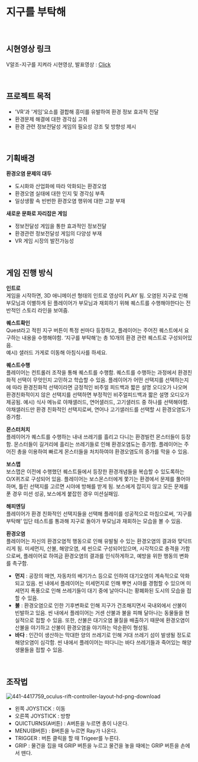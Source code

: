# 지구를 부탁해

<br/>

## 시현영상 링크
V알조-지구를 지켜라 시현영상, 발표영상 : [Click](https://drive.google.com/drive/folders/1O0N3Wy7XDfYgtX12HROJLp6nWVB9Xo2z?usp=sharing)   

<br/>

## 프로젝트 목적
* 'VR'과 '게임'요소를 결합해 흥미를 유발하여 환경 정보 효과적 전달
* 환경문제 해결에 대한 경각심 고취
* 환경 관련 정보전달성 게임의 필요성 강조 및 방향성 제시

<br/>

## 기획배경
**환경오염 문제의 대두**
* 도시화와 산업화에 따라 악화되는 환경오염
* 환경오염 실태에 대한 인지 및 경각심 부족
* 일상생활 속 빈번한 환경오염 행위에 대한 고찰 부재  


**새로운 문화로 자리잡은 게임**
* 정보전달성 게임을 통한 효과적인 정보전달
* 환경관련 정보전달성 게임의 다양성 부재
* VR 게임 시장의 발전가능성

<br/>


## 게임 진행 방식
**인트로**  
게임을 시작하면, 3D 애니메이션 형태의 인트로 영상이 PLAY 됨. 오염된 지구로 인해 부모님과 이별하게 된 플레이어가 부모님과 재회하기 위해 퀘스트를 수행해야한다는 전반적인 스토리 라인을 보여줌.   


**퀘스트확인**  
Quest라고 적힌 지구 버튼이 특정 씬마다 등장하고, 플레이어는 주어진 퀘스트에서 요구하는 내용을 수행해야함. ‘지구를 부탁해’는 총 10개의 환경 관련 퀘스트로 구성되어있음.   
예시) 샐러드 가게로 이동해 아침식사를 하세요.    


**퀘스트수행**  
플레이어는 컨트롤러 조작을 통해 퀘스트를 수행함. 퀘스트를 수행하는 과정에서 환경친화적 선택이 무엇인지 고민하고 학습할 수 있음. 플레이어가 어떤 선택지를 선택하는지에 따라 환경친화적 선택이라면 긍정적인 비주얼 피드백과 짧은 설명 오디오가 나오며 환경친화적이지 않은 선택지를 선택하면 부정적인 비주얼피드백과 짧은 설명 오디오가 제공됨. 
예시) 식사 메뉴로 야채샐러드, 연어샐러드, 고기샐러드 중 하나를 선택해야함. 야채샐러드만 환경 친화적인 선택지로써, 연어나 고기샐러드를 선택할 시 환경오염도가 증가함.   


**몬스터처치**  
플레이어가 퀘스트를 수행하는 내내 쓰레기를 흘리고 다니는 환경빌런 몬스터들이 등장함. 몬스터들이 길거리에 흘리는 쓰레기들로 인해 환경오염도는 증가함. 플레이어는 주어진 총을 이용하여 빠르게 몬스터들을 처치하여야 환경오염도의 증가를 막을 수 있음.  



**보스맵**  
보스맵은 이전에 수행했던 퀘스트들에서 등장한 환경개념들을 복습할 수 있도록하는 O/X퀴즈로 구성되어 있음. 플레이어는 보스몬스터에게 쫓기는 환경에서 문제를 풀어야 하며, 틀린 선택지를 고르면 시야에 방해를 받게 됨. 보스에게 잡히지 않고 모든 문제를 푼 경우 미션 성공, 보스에게 붙잡힌 경우 미션실패임.   



**해피엔딩**  
플레이어가 환경 친화적인 선택지들을 선택해 플레이를 성공적으로 마침으로써, ‘지구를 부탁해’ 입단 테스트를 통과해 지구로 돌아가 부모님과 재회하는 모습을 볼 수 있음.   


**환경오염**  
플레이어는 자신의 환경오염적 행동으로 인해 유발될 수 있는 환경오염의 결과와 맞닥뜨리게 됨. 미세먼지, 산불, 해양오염, 세 씬으로 구성되어있으며, 시각적으로 충격을 가함으로써, 플레이어로 하여금 환경오염의 결과를 인식하게하고, 예방을 위한 행동의 변화를 촉구함.
  + **먼지** : 공장의 매연, 자동차의 배기가스 등으로 인하여 대기오염이 계속적으로 악화되고 있음. 씬 내에서 플레이어는 미세먼지로 인해 뿌연 시야를 경험할 수 있으며 미세먼지 폭풍으로 인해 쓰레기들이 대기 중에 날아다니는 황폐화된 도시의 모습을 접할 수 있음.  
  + **불** : 환경오염으로 인한 기후변화로 인해 지구가 건조해지면서 국내외에서 산불이 빈발하고 있음. 씬 내에서 플레이어는 거센 산불과 불을 피해 달아나는 동물들을 현실적으로 접할 수 있음. 또한, 산불은 대기오염 물질을 배출하기 때문에 환경오염이 산불을 야기하고 산불이 환경오염을 야기하는 악순환이 형성됨. 
  + **바다** : 인간이 생산하는 막대한 양의 쓰레기로 인해 거대 쓰레기 섬이 발생될 정도로 해양오염이 심각함. 씬 내에서 플레이어는 떠다니는 바다 쓰레기들과 죽어있는 해양생물들을 접할 수 있음.   


<br/> 

## 조작법
![441-4417759_oculus-rift-controller-layout-hd-png-download](https://user-images.githubusercontent.com/68942045/170456490-41c757c1-84c6-4e25-b720-a60dabe1ec7c.png)
+ 왼쪽 JOYSTICK : 이동
+ 오른쪽 JOYSTICK : 방향
+ QUICTURNS(A버튼) : A버튼을 누르면 총이 나온다.
+ MENU(B버튼) : B버튼을 누르면 Ray가 나온다.
+ TRIGGER : 버튼 클릭을 할 때 Trigeer를 누른다.
+ GRIP : 물건을 집을 때 GRIP 버튼을 누르고 물건을 놓을 때에는 GRIP 버튼을 손에서 뗀다.
